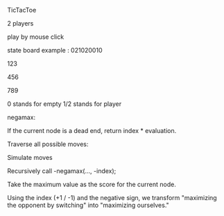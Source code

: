 TicTacToe

2 players

play by mouse click

state board example : 021020010

123

456

789

0 stands for empty
1/2 stands for player


negamax: 

If the current node is a dead end, return index * evaluation.

Traverse all possible moves:

Simulate moves

Recursively call -negamax(…, -index);

Take the maximum value as the score for the current node.

Using the index (+1 / -1) and the negative sign, we transform "maximizing the opponent by switching" into "maximizing ourselves."
